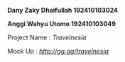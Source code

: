 __Dany Zaky Dhaifullah 			192410103024__

__Anggi Wahyu Utomo 				192410103049__


Project Name  : *Travelnesia*

Mock Up       : *http://gg.gg/travelnesia*
